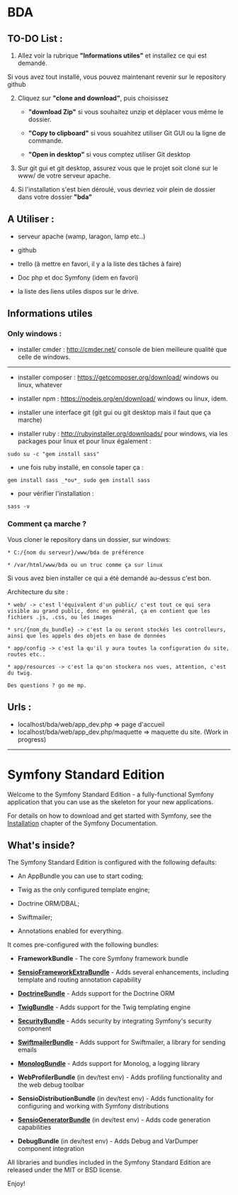 # BDA

## TO-DO List :

1. Allez voir la rubrique **"Informations utiles"** et installez ce qui est demandé.

Si vous avez tout installé, vous pouvez maintenant revenir sur le repository github

2. Cliquez sur **"clone and download"**, puis choisissez

	* **"download Zip"** si vous souhaitez unzip et déplacer vous même le dossier.

	* **"Copy to clipboard"** si vous souahitez utiliser Git GUI ou la ligne de commande.

	* **"Open in desktop"** si vous comptez utiliser Git desktop

3. Sur git gui et git desktop, assurez vous que le projet soit cloné sur le www/ de votre serveur apache.

4. Si l'installation s'est bien déroulé, vous devriez voir plein de dossier dans votre dossier **"bda"**

## A Utiliser :
 * serveur apache (wamp, laragon, lamp etc..)

 * github

 * trello (à mettre en favori, il y a la liste des tâches à faire)

 * Doc php et doc Symfony (idem en favori)

 * la liste des liens utiles dispos sur le drive.

## Informations utiles
### Only windows :

 * installer cmder : http://cmder.net/ console de bien meilleure qualité que celle de windows.

---

 * installer composer : https://getcomposer.org/download/ windows ou linux, whatever

 * installer npm : https://nodejs.org/en/download/ windows ou linux, idem.

 * installer une interface git (git gui ou git desktop mais il faut que ça marche)

 * installer ruby : http://rubyinstaller.org/downloads/ pour windows, via les packages pour linux
 et pour linux également :
 ```	
sudo su -c "gem install sass"
 ```
 
 * une fois ruby installé, en console taper ça :
 ```
gem install sass _*ou*_ sudo gem install sass
 ```
 * pour vérifier l'installation :
```
sass -v
```

### Comment ça marche ?

Vous cloner le repository dans un dossier, sur windows:

	* C:/{nom du serveur}/www/bda de préférence

	* /var/html/www/bda ou un truc comme ça sur linux

Si vous avez bien installer ce qui a été demandé au-dessus c'est bon.

Architecture du site :

	* web/ -> c'est l'équivalent d'un public/ c'est tout ce qui sera visible au grand public, donc en général, ça en contient que les fichiers .js, .css, ou les images

	* src/{nom_du_bundle} -> c'est la ou seront stockés les controlleurs, ainsi que les appels des objets en base de données

	* app/config -> c'est la qu'il y aura toutes la configuration du site, routes etc..

	* app/resources -> c'est la qu'on stockera nos vues, attention, c'est du twig.

	Des questions ? go me mp.

## Urls :

 * localhost/bda/web/app_dev.php => page d'accueil
 * localhost/bda/web/app_dev.php/maquette => maquette du site. (Work in progress)


---


Symfony Standard Edition
========================

Welcome to the Symfony Standard Edition - a fully-functional Symfony
application that you can use as the skeleton for your new applications.

For details on how to download and get started with Symfony, see the
[Installation][1] chapter of the Symfony Documentation.

What's inside?
--------------

The Symfony Standard Edition is configured with the following defaults:

  * An AppBundle you can use to start coding;

  * Twig as the only configured template engine;

  * Doctrine ORM/DBAL;

  * Swiftmailer;

  * Annotations enabled for everything.

It comes pre-configured with the following bundles:

  * **FrameworkBundle** - The core Symfony framework bundle

  * [**SensioFrameworkExtraBundle**][6] - Adds several enhancements, including
    template and routing annotation capability

  * [**DoctrineBundle**][7] - Adds support for the Doctrine ORM

  * [**TwigBundle**][8] - Adds support for the Twig templating engine

  * [**SecurityBundle**][9] - Adds security by integrating Symfony's security
    component

  * [**SwiftmailerBundle**][10] - Adds support for Swiftmailer, a library for
    sending emails

  * [**MonologBundle**][11] - Adds support for Monolog, a logging library

  * **WebProfilerBundle** (in dev/test env) - Adds profiling functionality and
    the web debug toolbar

  * **SensioDistributionBundle** (in dev/test env) - Adds functionality for
    configuring and working with Symfony distributions

  * [**SensioGeneratorBundle**][13] (in dev/test env) - Adds code generation
    capabilities

  * **DebugBundle** (in dev/test env) - Adds Debug and VarDumper component
    integration

All libraries and bundles included in the Symfony Standard Edition are
released under the MIT or BSD license.

Enjoy!

[1]:  https://symfony.com/doc/3.0/book/installation.html
[6]:  https://symfony.com/doc/current/bundles/SensioFrameworkExtraBundle/index.html
[7]:  https://symfony.com/doc/3.0/book/doctrine.html
[8]:  https://symfony.com/doc/3.0/book/templating.html
[9]:  https://symfony.com/doc/3.0/book/security.html
[10]: https://symfony.com/doc/3.0/cookbook/email.html
[11]: https://symfony.com/doc/3.0/cookbook/logging/monolog.html
[13]: https://symfony.com/doc/3.0/bundles/SensioGeneratorBundle/index.html
